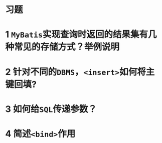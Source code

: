 ﻿
# 习题
# 1 `MyBatis`实现查询时返回的结果集有几种常见的存储方式？举例说明
# 2 针对不同的`DBMS`，`<insert>`如何将主键回填?
# 3 如何给`SQL`传递参数？
# 4 简述`<bind>`作用



